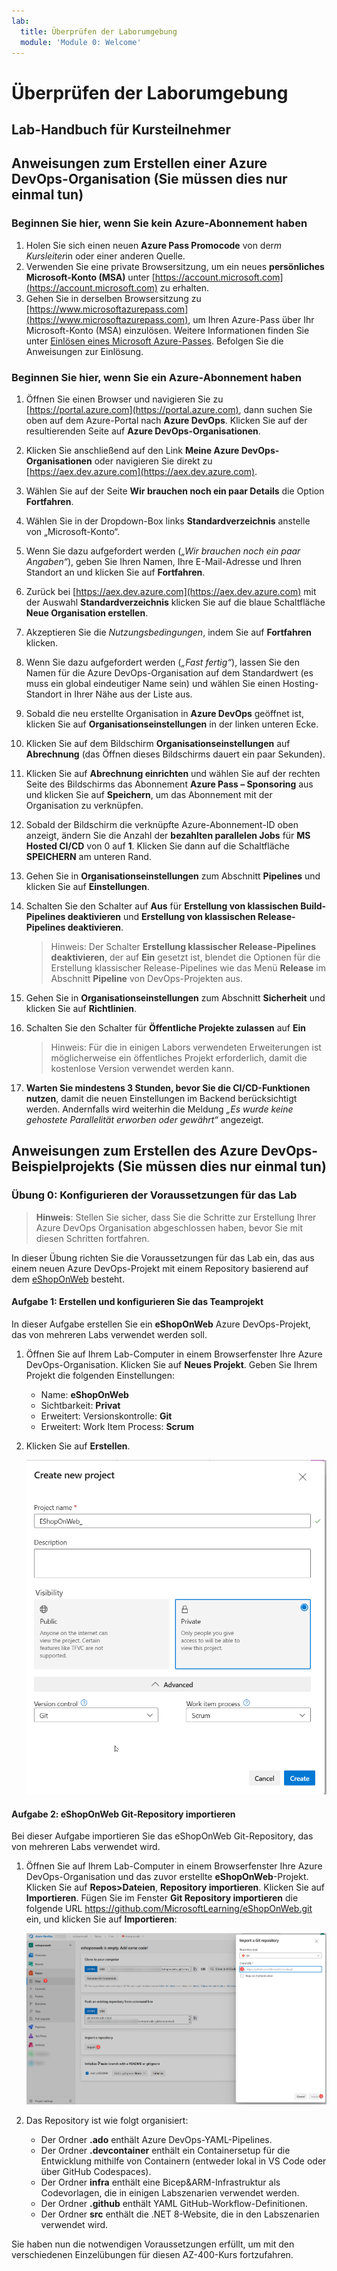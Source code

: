 ```yaml
---
lab:
  title: Überprüfen der Laborumgebung
  module: 'Module 0: Welcome'
---
```


# Überprüfen der Laborumgebung

## Lab-Handbuch für Kursteilnehmer

## Anweisungen zum Erstellen einer Azure DevOps-Organisation (Sie müssen dies nur einmal tun)

### Beginnen Sie hier, wenn Sie kein Azure-Abonnement haben

1. Holen Sie sich einen neuen **Azure Pass Promocode** von der*m Kursleiter*in oder einer anderen Quelle.
1. Verwenden Sie eine private Browsersitzung, um ein neues **persönliches Microsoft-Konto (MSA)** unter [https://account.microsoft.com](https://account.microsoft.com) zu erhalten.
1. Gehen Sie in derselben Browsersitzung zu [https://www.microsoftazurepass.com](https://www.microsoftazurepass.com), um Ihren Azure-Pass über Ihr Microsoft-Konto (MSA) einzulösen. Weitere Informationen finden Sie unter [Einlösen eines Microsoft Azure-Passes](https://www.microsoftazurepass.com/Home/HowTo?Length=5). Befolgen Sie die Anweisungen zur Einlösung.

### Beginnen Sie hier, wenn Sie ein Azure-Abonnement haben

1. Öffnen Sie einen Browser und navigieren Sie zu [https://portal.azure.com](https://portal.azure.com), dann suchen Sie oben auf dem Azure-Portal nach **Azure DevOps**. Klicken Sie auf der resultierenden Seite auf **Azure DevOps-Organisationen**.
1. Klicken Sie anschließend auf den Link **Meine Azure DevOps-Organisationen** oder navigieren Sie direkt zu [https://aex.dev.azure.com](https://aex.dev.azure.com).
1. Wählen Sie auf der Seite **Wir brauchen noch ein paar Details** die Option **Fortfahren**.
1. Wählen Sie in der Dropdown-Box links **Standardverzeichnis** anstelle von „Microsoft-Konto“.
1. Wenn Sie dazu aufgefordert werden (*„Wir brauchen noch ein paar Angaben“*), geben Sie Ihren Namen, Ihre E-Mail-Adresse und Ihren Standort an und klicken Sie auf **Fortfahren**.
1. Zurück bei [https://aex.dev.azure.com](https://aex.dev.azure.com) mit der Auswahl **Standardverzeichnis** klicken Sie auf die blaue Schaltfläche **Neue Organisation erstellen**.
1. Akzeptieren Sie die *Nutzungsbedingungen*, indem Sie auf **Fortfahren** klicken.
1. Wenn Sie dazu aufgefordert werden (*„Fast fertig“*), lassen Sie den Namen für die Azure DevOps-Organisation auf dem Standardwert (es muss ein global eindeutiger Name sein) und wählen Sie einen Hosting-Standort in Ihrer Nähe aus der Liste aus.
1. Sobald die neu erstellte Organisation in **Azure DevOps** geöffnet ist, klicken Sie auf **Organisationseinstellungen** in der linken unteren Ecke.
1. Klicken Sie auf dem Bildschirm **Organisationseinstellungen** auf **Abrechnung** (das Öffnen dieses Bildschirms dauert ein paar Sekunden).
1. Klicken Sie auf **Abrechnung einrichten** und wählen Sie auf der rechten Seite des Bildschirms das Abonnement **Azure Pass – Sponsoring** aus und klicken Sie auf **Speichern**, um das Abonnement mit der Organisation zu verknüpfen.
1. Sobald der Bildschirm die verknüpfte Azure-Abonnement-ID oben anzeigt, ändern Sie die Anzahl der **bezahlten parallelen Jobs** für **MS Hosted CI/CD** von 0 auf **1**. Klicken Sie dann auf die Schaltfläche **SPEICHERN** am unteren Rand.
1. Gehen Sie in **Organisationseinstellungen** zum Abschnitt **Pipelines** und klicken Sie auf **Einstellungen**.
1. Schalten Sie den Schalter auf **Aus** für **Erstellung von klassischen Build-Pipelines deaktivieren** und **Erstellung von klassischen Release-Pipelines deaktivieren**.

    > Hinweis: Der Schalter **Erstellung klassischer Release-Pipelines deaktivieren**, der auf **Ein** gesetzt ist, blendet die Optionen für die Erstellung klassischer Release-Pipelines wie das Menü **Release** im Abschnitt **Pipeline** von DevOps-Projekten aus.

1. Gehen Sie in **Organisationseinstellungen** zum Abschnitt **Sicherheit** und klicken Sie auf **Richtlinien**.
1. Schalten Sie den Schalter für **Öffentliche Projekte zulassen** auf **Ein**

    > Hinweis: Für die in einigen Labors verwendeten Erweiterungen ist möglicherweise ein öffentliches Projekt erforderlich, damit die kostenlose Version verwendet werden kann.

1. **Warten Sie mindestens 3 Stunden, bevor Sie die CI/CD-Funktionen nutzen**, damit die neuen Einstellungen im Backend berücksichtigt werden. Andernfalls wird weiterhin die Meldung *„Es wurde keine gehostete Parallelität erworben oder gewährt“* angezeigt.

## Anweisungen zum Erstellen des Azure DevOps-Beispielprojekts (Sie müssen dies nur einmal tun)

### Übung 0: Konfigurieren der Voraussetzungen für das Lab

> **Hinweis**: Stellen Sie sicher, dass Sie die Schritte zur Erstellung Ihrer Azure DevOps Organisation abgeschlossen haben, bevor Sie mit diesen Schritten fortfahren.

In dieser Übung richten Sie die Voraussetzungen für das Lab ein, das aus einem neuen Azure DevOps-Projekt mit einem Repository basierend auf dem [eShopOnWeb](https://github.com/MicrosoftLearning/eShopOnWeb) besteht.

#### Aufgabe 1:  Erstellen und konfigurieren Sie das Teamprojekt

In dieser Aufgabe erstellen Sie ein **eShopOnWeb** Azure DevOps-Projekt, das von mehreren Labs verwendet werden soll.

1. Öffnen Sie auf Ihrem Lab-Computer in einem Browserfenster Ihre Azure DevOps-Organisation. Klicken Sie auf **Neues Projekt**. Geben Sie Ihrem Projekt die folgenden Einstellungen:
    - Name: **eShopOnWeb**
    - Sichtbarkeit: **Privat**
    - Erweitert: Versionskontrolle: **Git**
    - Erweitert: Work Item Process: **Scrum**

1. Klicken Sie auf **Erstellen**.

    ![Erstellen eines Projekts](images/create-project.png)

#### Aufgabe 2: eShopOnWeb Git-Repository importieren

Bei dieser Aufgabe importieren Sie das eShopOnWeb Git-Repository, das von mehreren Labs verwendet wird.

1. Öffnen Sie auf Ihrem Lab-Computer in einem Browserfenster Ihre Azure DevOps-Organisation und das zuvor erstellte **eShopOnWeb**-Projekt. Klicken Sie auf **Repos>Dateien**, **Repository importieren**. Klicken Sie auf **Importieren**. Fügen Sie im Fenster **Git Repository importieren** die folgende URL <https://github.com/MicrosoftLearning/eShopOnWeb.git> ein, und klicken Sie auf **Importieren**:

    ![Importieren eines Repositorys](images/import-repo.png)

1. Das Repository ist wie folgt organisiert:
    - Der Ordner **.ado** enthält Azure DevOps-YAML-Pipelines.
    - Der Ordner **.devcontainer** enthält ein Containersetup für die Entwicklung mithilfe von Containern (entweder lokal in VS Code oder über GitHub Codespaces).
    - Der Ordner **infra** enthält eine Bicep&ARM-Infrastruktur als Codevorlagen, die in einigen Labszenarien verwendet werden.
    - Der Ordner **.github** enthält YAML GitHub-Workflow-Definitionen.
    - Der Ordner **src** enthält die .NET 8-Website, die in den Labszenarien verwendet wird.

Sie haben nun die notwendigen Voraussetzungen erfüllt, um mit den verschiedenen Einzelübungen für diesen AZ-400-Kurs fortzufahren.
